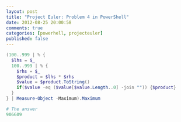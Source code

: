 ```yaml
---
layout: post
title: "Project Euler: Problem 4 in PowerShell"
date: 2012-08-25 20:00:58
comments: true
categories: [powerhell, projecteuler]
published: false
---
```


``` ps1 Find the largest palindrome made from the product of two 3-digit numbers.
(100..999 | % {
  $lhs = $_
  100..999 | % {
    $rhs = $_
    $product = $lhs * $rhs
    $value = $product.ToString()
    if($value -eq ($value[$value.Length..0] -join "")) {$product}
  }
} | Measure-Object -Maximum).Maximum

# The answer
906609
```
